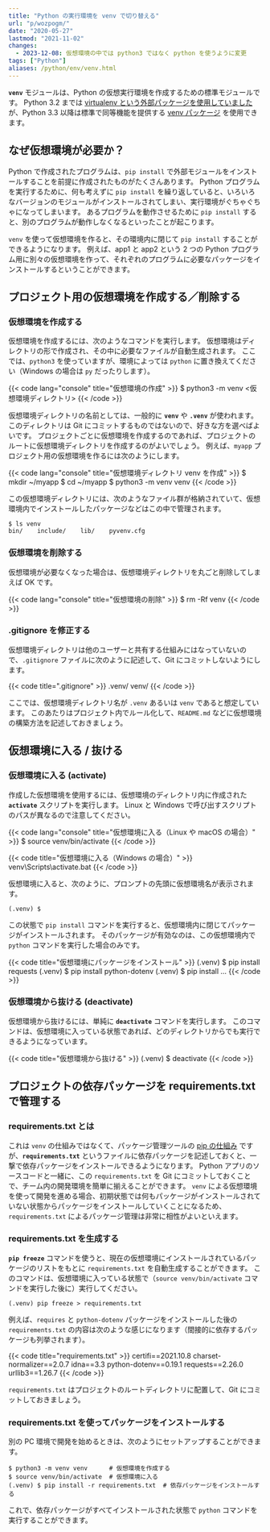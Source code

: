 ```yaml
---
title: "Python の実行環境を venv で切り替える"
url: "p/wozpogm/"
date: "2020-05-27"
lastmod: "2021-11-02"
changes:
  - 2023-12-08: 仮想環境の中では python3 ではなく python を使うように変更
tags: ["Python"]
aliases: /python/env/venv.html
---
```


__`venv`__ モジュールは、Python の仮想実行環境を作成するための標準モジュールです。
Python 3.2 までは [virtualenv という外部パッケージを使用していました](/p/yqjs3aw/)が、Python 3.3 以降は標準で同等機能を提供する [venv パッケージ](https://docs.python.org/ja/3/tutorial/venv.html) を使用できます。


なぜ仮想環境が必要か？
----

Python で作成されたプログラムは、`pip install` で外部モジュールをインストールすることを前提に作成されたものがたくさんあります。
Python プログラムを実行するために、何も考えずに `pip install` を繰り返していると、いろいろなバージョンのモジュールがインストールされてしまい、実行環境がぐちゃぐちゃになってしまいます。
あるプログラムを動作させるために `pip install` すると、別のプログラムが動作しなくなるといったことが起こります。

`venv` を使って仮想環境を作ると、その環境内に閉じて `pip install` することができるようになります。
例えば、app1 と app2 という 2 つの Python プログラム用に別々の仮想環境を作って、それぞれのプログラムに必要なパッケージをインストールするということができます。


プロジェクト用の仮想環境を作成する／削除する
----

### 仮想環境を作成する

仮想環境を作成するには、次のようなコマンドを実行します。
仮想環境はディレクトリの形で作成され、その中に必要なファイルが自動生成されます。
ここでは、`python3` を使っていますが、環境によっては `python` に置き換えてください（Windows の場合は `py` だったりします）。

{{< code lang="console" title="仮想環境の作成" >}}
$ python3 -m venv <仮想環境ディレクトリ>
{{< /code >}}

仮想環境ディレクトリの名前としては、一般的に __`venv`__ や __`.venv`__ が使われます。
このディレクトリは Git にコミットするものではないので、好きな方を選べばよいです。
プロジェクトごとに仮想環境を作成するのであれば、プロジェクトのルートに仮想環境ディレクトリを作成するのがよいでしょう。
例えば、`myapp` プロジェクト用の仮想環境を作るには次のようにします。

{{< code lang="console" title="仮想環境ディレクトリ venv を作成" >}}
$ mkdir ~/myapp
$ cd ~/myapp
$ python3 -m venv venv
{{< /code >}}

この仮想環境ディレクトリには、次のようなファイル群が格納されていて、仮想環境内でインストールしたパッケージなどはこの中で管理されます。

```console
$ ls venv
bin/    include/    lib/    pyvenv.cfg
```

### 仮想環境を削除する

仮想環境が必要なくなった場合は、仮想環境ディレクトリを丸ごと削除してしまえば OK です。

{{< code lang="console" title="仮想環境の削除" >}}
$ rm -Rf venv
{{< /code >}}

### .gitignore を修正する

仮想環境ディレクトリは他のユーザーと共有する仕組みにはなっていないので、`.gitignore` ファイルに次のように記述して、Git にコミットしないようにします。

{{< code title=".gitignore" >}}
.venv/
venv/
{{< /code >}}

ここでは、仮想環境ディレクトリ名が `.venv` あるいは `venv` であると想定しています。
このあたりはプロジェクト内でルール化して、`README.md` などに仮想環境の構築方法を記述しておきましょう。


仮想環境に入る / 抜ける
----

### 仮想環境に入る (activate)

作成した仮想環境を使用するには、仮想環境のディレクトリ内に作成された __`activate`__ スクリプトを実行します。
Linux と Windows で呼び出すスクリプトのパスが異なるので注意してください。

{{< code lang="console" title="仮想環境に入る（Linux や macOS の場合）" >}}
$ source venv/bin/activate
{{< /code >}}

{{< code title="仮想環境に入る（Windows の場合）" >}}
venv\Scripts\activate.bat
{{< /code >}}

仮想環境に入ると、次のように、プロンプトの先頭に仮想環境名が表示されます。

```
(.venv) $
```

この状態で `pip install` コマンドを実行すると、仮想環境内に閉じてパッケージがインストールされます。
そのパッケージが有効なのは、この仮想環境内で `python` コマンドを実行した場合のみです。

{{< code title="仮想環境にパッケージをインストール" >}}
(.venv) $ pip install requests
(.venv) $ pip install python-dotenv
(.venv) $ pip install ...
{{< /code >}}

### 仮想環境から抜ける (deactivate)

仮想環境から抜けるには、単純に __`deactivate`__ コマンドを実行します。
このコマンドは、仮想環境に入っている状態であれば、どのディレクトリからでも実行できるようになっています。

{{< code title="仮想環境から抜ける" >}}
(.venv) $ deactivate
{{< /code >}}


プロジェクトの依存パッケージを requirements.txt で管理する
-----

### requirements.txt とは

これは `venv` の仕組みではなくて、パッケージ管理ツールの [pip の仕組み](https://pip.pypa.io/en/latest/user_guide/#requirements-files) ですが、__`requirements.txt`__ というファイルに依存パッケージを記述しておくと、一撃で依存パッケージをインストールできるようになります。
Python アプリのソースコードと一緒に、この `requirements.txt` を Git にコミットしておくことで、チーム内の開発環境を簡単に揃えることができます。
`venv` による仮想環境を使って開発を進める場合、初期状態では何もパッケージがインストールされていない状態からパッケージをインストールしていくことになるため、`requirements.txt` によるパッケージ管理は非常に相性がよいといえます。

### requirements.txt を生成する

__`pip freeze`__ コマンドを使うと、現在の仮想環境にインストールされているパッケージのリストをもとに `requirements.txt` を自動生成することができます。
このコマンドは、仮想環境に入っている状態で（`source venv/bin/activate` コマンドを実行した後に）実行してください。

```
(.venv) pip freeze > requirements.txt
```

例えば、`requires` と `python-dotenv` パッケージをインストールした後の `requirements.txt` の内容は次のような感じになります（間接的に依存するパッケージも列挙されます）。

{{< code title="requirements.txt" >}}
certifi==2021.10.8
charset-normalizer==2.0.7
idna==3.3
python-dotenv==0.19.1
requests==2.26.0
urllib3==1.26.7
{{< /code >}}

`requirements.txt` はプロジェクトのルートディレクトリに配置して、Git にコミットしておきましょう。

### requirements.txt を使ってパッケージをインストールする

別の PC 環境で開発を始めるときは、次のようにセットアップすることができます。

```console
$ python3 -m venv venv      # 仮想環境を作成する
$ source venv/bin/activate  # 仮想環境に入る
(.venv) $ pip install -r requirements.txt  # 依存パッケージをインストールする
```

これで、依存パッケージがすべてインストールされた状態で `python` コマンドを実行することができます。

